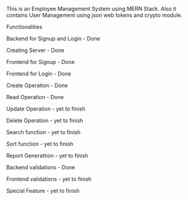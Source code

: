 This is an Employee Management System using MERN Stack. Also it contains User Management  using json web tokens and crypto module.

Functionalities

  Backend for Signup and Login - Done
  
  Creating Server - Done
  
  Frontend for Signup - Done
  
  Frontend for Login - Done
  
  Create Operation - Done
  
  Read Operation - Done
  
  Update Operation - yet to finish
  
  Delete Operation - yet to finish
  

  Search function - yet to finish
  
  Sort function - yet to finish
  
  Report Generattion - yet to finish
  

  Backend validations - Done
  
  Frontend validations - yet to finish

  Special Feature - yet to finish
